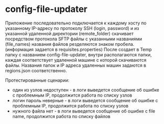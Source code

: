 # config-file-updater


Приложение последовательно подключается к каждому хосту по указанному IP-адресу по протоколу SSH (login, password) и из указанной удаленной директории (remote_folder)
скачивает посредством протокола SFTP файлы с указанными названиями (file_names) названия файлов резделяются знаком пробела. (информация задается в requisites.properties)
После создает в Temp папку с названием config-file-updater, внутри располагаются папки, каждая соответствует удаленной машине с которой скачиваются файлы.
Названия папок и IP адреса удаленных машин задаются в regions.json соответственно.


Протестированные сценарии:
- один из узлов недоступен  -  в логи выведется сообщение об ошибке с проблемным IP, продолжится работа по списку узлов
- логин пароль неверные - в логи выведется сообщение об ошибке с проблемным IP, продолжится работа по списку узлов
- нужного файла нет - в логи выведется сообщение об ошибке с file name, продолжится работа по списку файлов

